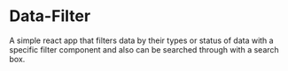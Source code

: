 # Data-Filter
A simple react app that filters data by their types or status of data with a specific filter component and also can be searched through with a search box.
